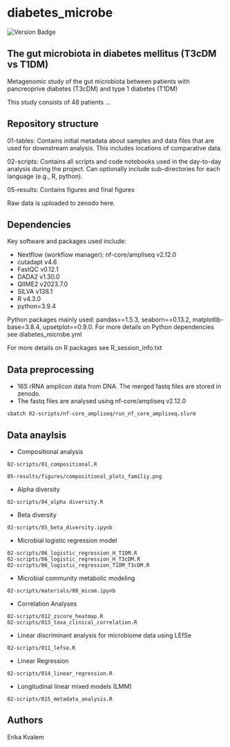 # diabetes_microbe

![Version Badge](https://img.shields.io/badge/Version-1.0.2-brightgreen?style=for-the-badge)

## The  gut microbiota in diabetes mellitus (T3cDM vs T1DM)

Metagenomic study of the  gut microbiota between patients with pancreoprive diabetes (T3cDM) and type 1 diabetes (T1DM)

This study consists of 48 patients ... 

## Repository structure

01-tables: Contains initial metadata about samples and data files that are used for downstream analysis. This includes locations of comparative data.

02-scripts: Contains all scripts and code notebooks used in the day-to-day analysis during the project. Can optionally include sub-directories for each language (e.g., R, python).

05-results: Contains figures and final figures

Raw data is uploaded to zenodo here. 

## Dependencies

Key software and packages used include:

- Nextflow (workflow manager): nf-core/ampliseq v2.12.0
- cutadapt v4.6
- FastQC v0.12.1
- DADA2 v1.30.0
- QIIME2 v2023.7.0
- SILVA v138.1
- R v4.3.0
- python=3.9.4 

Python packages mainly used: pandas==1.5.3, seaborn==0.13.2, matplotlib-base=3.8.4, upsetplot==0.9.0. For more details on Python dependencies see diabetes_microbe.yml

For more details on R packages see R_session_info.txt


## Data preprocessing
- 16S rRNA amplicon data from DNA. The merged fastq files are stored in zenodo. 
- The fastq files are analysed using nf-core/ampliseq v2.12.0

```
sbatch 02-scripts/nf-core_ampliseq/run_nf_core_ampliseq.slurm
```

## Data anaylsis

- Compositional analysis

```
02-scripts/01_compositional.R
```

```
05-results/figures/compositional_plots_familiy.png
```

- Alpha diversity

```
02-scripts/04_alpha diversity.R
```
- Beta diversity

```
02-scripts/05_beta_diversity.ipynb
```

- Microbial logistic regression model 
```
02-scripts/06_logistic_regression_H_T1DM.R
02-scripts/06_logistic_regression_H_T3cDM.R
02-scripts/06_logistic_regression_T1DM_T3cDM.R
```

- Microbial community metabolic modeling
```
02-scripts/materials/08_micom.ipynb
```
- Correlation Analyses
```
02-scripts/012_zscore_heatmap.R
02-scripts/013_taxa_clinical_correlation.R
```

- Linear discriminant analysis for microbiome data using LEfSe

```
02-scripts/011_lefse.R
```

- Linear Regression

```
02-scripts/014_linear_regression.R
```

- Longitudinal linear mixed models (LMM)
```
02-scripts/015_metadata_analysis.R
```

## Authors

Erika Kvalem


